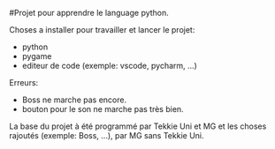 #Projet pour apprendre le language python.

Choses a installer pour travailler et lancer le projet:
  - python
  - pygame
  - editeur de code (exemple: vscode, pycharm, ...)

Erreurs:
  - Boss ne marche pas encore.
  - bouton pour le son ne marche pas très bien.

La base du projet à été programmé par Tekkie Uni et MG et les choses rajoutés (exemple: Boss, ...), par MG sans Tekkie Uni.
